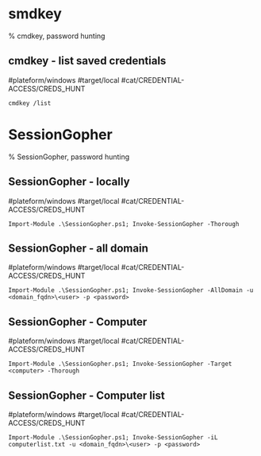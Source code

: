 # smdkey

% cmdkey, password hunting

## cmdkey -  list saved credentials
#plateform/windows  #target/local  #cat/CREDENTIAL-ACCESS/CREDS_HUNT 

```
cmdkey /list
```


# SessionGopher

% SessionGopher, password hunting

## SessionGopher -  locally
#plateform/windows  #target/local #cat/CREDENTIAL-ACCESS/CREDS_HUNT 

```
Import-Module .\SessionGopher.ps1; Invoke-SessionGopher -Thorough
```

## SessionGopher -  all domain
#plateform/windows  #target/local  #cat/CREDENTIAL-ACCESS/CREDS_HUNT 

```
Import-Module .\SessionGopher.ps1; Invoke-SessionGopher -AllDomain -u <domain_fqdn>\<user> -p <password>
```

## SessionGopher -  Computer 
#plateform/windows  #target/local #cat/CREDENTIAL-ACCESS/CREDS_HUNT 

```
Import-Module .\SessionGopher.ps1; Invoke-SessionGopher -Target <computer> -Thorough
```

## SessionGopher -  Computer list
#plateform/windows  #target/local  #cat/CREDENTIAL-ACCESS/CREDS_HUNT 

```
Import-Module .\SessionGopher.ps1; Invoke-SessionGopher -iL computerlist.txt -u <domain_fqdn>\<user> -p <password>
```